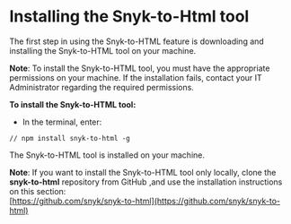 # Installing the Snyk-to-Html tool

The first step in using the Snyk-to-HTML feature is downloading and installing the Snyk-to-HTML tool on your machine.

**Note**: To install the Snyk-to-HTML tool, you must have the appropriate permissions on your machine. If the installation fails, contact your IT Administrator regarding the required permissions.

**To install the Snyk-to-HTML tool:**

* In the terminal, enter:

```
// npm install snyk-to-html -g
```

The Snyk-to-HTML tool is installed on your machine.

**Note**: If you want to install the Snyk-to-HTML tool only locally, clone the **snyk-to-html** repository from GitHub ,and use the installation instructions on this section:\
[https://github.com/snyk/snyk-to-html](https://github.com/snyk/snyk-to-html)
